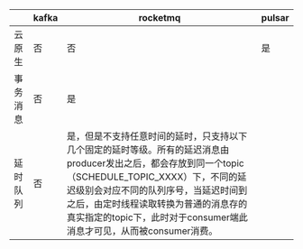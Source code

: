 
|      | kafka | rocketmq                                                                                                                                                                            | pulsar |
|------|-------|-------------------------------------------------------------------------------------------------------------------------------------------------------------------------------------| ---|
| 云原生  | 否     | 否                                                                                                                                                                                   | 是 |
| 事务消息 | 否     | 是                                                                                                                                                                                   |   |
| 延时队列 | 否     | 是，但是不支持任意时间的延时，只支持以下几个固定的延时等级。所有的延迟消息由producer发出之后，都会存放到同一个topic（SCHEDULE_TOPIC_XXXX）下，不同的延迟级别会对应不同的队列序号，当延迟时间到之后，由定时线程读取转换为普通的消息存的真实指定的topic下，此时对于consumer端此消息才可见，从而被consumer消费。 |   |